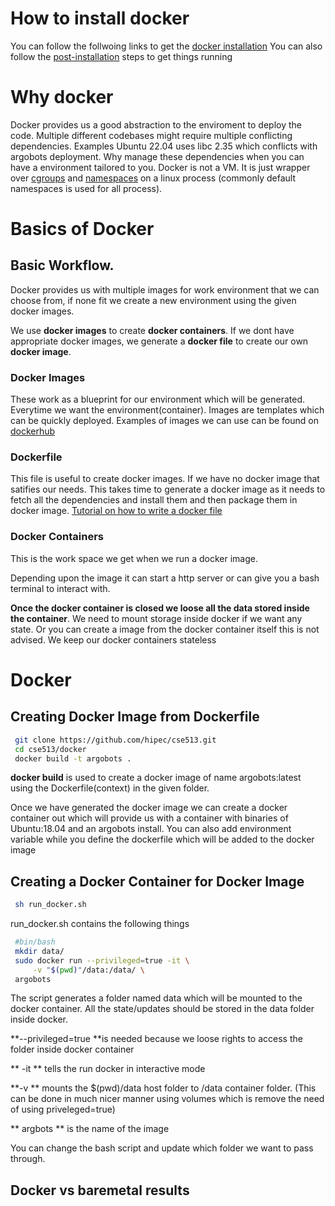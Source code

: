 # How to install docker
    
You can follow the follwoing links to get the [docker installation](https://docs.docker.com/engine/install/ubuntu/)
    You can also follow the [post-installation](https://docs.docker.com/engine/install/linux-postinstall/) steps to get things running
# Why docker
Docker provides us a good abstraction to the enviroment to deploy the code.
Multiple different codebases might require multiple conflicting dependencies. Examples Ubuntu 22.04 uses libc 2.35 which conflicts with argobots deployment. 
Why manage these dependencies when you can  have a environment tailored to you.
Docker is not a VM. It is just wrapper over [cgroups](https://www.nginx.com/blog/what-are-namespaces-cgroups-how-do-they-work/#:~:text=Namespaces%20provide%20isolation%20of%20system,can%20use%20namespaces%20and%20cgroups.) and [namespaces](https://www.nginx.com/blog/what-are-namespaces-cgroups-how-do-they-work/#:~:text=Namespaces%20provide%20isolation%20of%20system,can%20use%20namespaces%20and%20cgroups.) on a linux process (commonly default namespaces is used for all process).


# Basics of Docker

## Basic Workflow.
   Docker provides us with multiple images for work environment that we can choose from, if none fit we create a new environment using the given docker images.

  We use **docker images** to create **docker containers**. If we dont have appropriate docker images, we generate a **docker file** to create our own **docker image**.

### Docker Images

   These work as a blueprint for our environment which will be generated. Everytime we want the environment(container). Images are templates which can be quickly deployed. Examples of images we can use can be found on [dockerhub](https://hub.docker.com/)

### Dockerfile
    
   This file is useful to create docker images. If we have no docker image that satifies our needs. This takes time to generate a docker image as it needs to fetch all the dependencies and install them and then package them in docker image. [Tutorial on how to write a docker file](https://takacsmark.com/dockerfile-tutorial-by-example-dockerfile-best-practices-2018/) 

### Docker Containers
   This is the work space we get when we run a docker image. 
   
   Depending upon the image it can start a http server or can give you a bash terminal to interact with. 
   
   **Once the docker container is closed we loose all the data stored inside the container**. We need to mount storage inside docker if we want any state. Or you can create a image from the docker container itself this is not advised. We keep our docker containers stateless

# Docker  

## Creating Docker Image from Dockerfile
   ```bash
    git clone https://github.com/hipec/cse513.git
    cd cse513/docker
    docker build -t argobots . 
   ```
   **docker build** is used to create a docker image of name argobots:latest using the Dockerfile(context) in the given folder.
    
   Once we have generated the docker image we can create a docker container out which will provide us with a container with binaries of Ubuntu:18.04 and an argobots install.
    You can also add environment variable while you define the dockerfile which will be added to the docker image

## Creating a Docker Container for Docker Image
   ```bash
    sh run_docker.sh
   ```
   
   run_docker.sh contains the following things
   ```bash
    #bin/bash
    mkdir data/
    sudo docker run --privileged=true -it \
	    -v "$(pwd)"/data:/data/ \
	argobots
   ```
   The script generates a folder named data which will be mounted to the docker container. All the state/updates should be stored in the data folder inside docker.

   **--privileged=true **is needed because we loose rights to access the folder inside docker container

   ** -it ** tells the run docker in interactive mode

   **-v ** mounts the $(pwd)/data host folder to /data container folder. (This can be done in much nicer manner using volumes which is remove the need of using priveleged=true)

   ** argbots ** is the name of the image

   You can change the bash script and update which folder we want to pass through.
    
## Docker vs baremetal results
